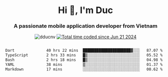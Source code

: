 <h1 align="center">
  Hi 👋, I'm  Duc</h1>
<h3 align="center">A passionate mobile application developer from Vietnam</h3>  
  
<p align="center"> <img src="https://komarev.com/ghpvc/?username=dducnv&label=Profile%20views&color=0e75b6&style=flat" alt="dducnv" /> 
<a href="https://wakatime.com/@4d2a2cd9-1bcb-4dd1-84a4-dce128a35137"><img src="https://wakatime.com/badge/user/4d2a2cd9-1bcb-4dd1-84a4-dce128a35137.svg" alt="Total time coded since Jun 21 2024" /></a>
</p>  

<div style="width: 100vw; overflow-x: auto; flex:center">
  <!--START_SECTION:waka-->

```txt
Dart              40 hrs 22 mins  █████████████████████▓░░░   87.07 %
TypeScript        2 hrs 33 mins   █▒░░░░░░░░░░░░░░░░░░░░░░░   05.52 %
Bash              2 hrs 18 mins   █▒░░░░░░░░░░░░░░░░░░░░░░░   04.98 %
YAML              38 mins         ▒░░░░░░░░░░░░░░░░░░░░░░░░   01.37 %
Markdown          17 mins         ░░░░░░░░░░░░░░░░░░░░░░░░░   00.62 %
```

<!--END_SECTION:waka-->
</div>




  
